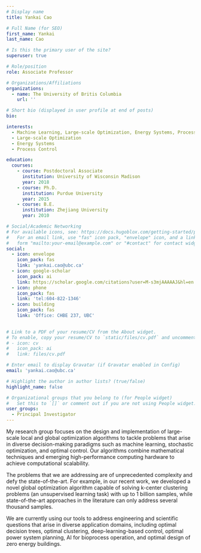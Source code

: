 ```yaml
---
# Display name
title: Yankai Cao

# Full Name (for SEO)
first_name: Yankai
last_name: Cao

# Is this the primary user of the site?
superuser: true

# Role/position
role: Associate Professor

# Organizations/Affiliations
organizations:
  - name: The University of Britis Columbia
    url: ''

# Short bio (displayed in user profile at end of posts)
bio:  

interests:
  - Machine Learning, Large-scale Optimization, Energy Systems, Process Control
  - Large-scale Optimization
  - Energy Systems
  - Process Control

education:
  courses:
    - course: Postdoctoral Associate
      institution: University of Wisconsin Madison
      year: 2018
    - course: Ph.D.
      institution: Purdue University
      year: 2015
    - course: B.E.
      institution: Zhejiang University
      year: 2010

# Social/Academic Networking
# For available icons, see: https://docs.hugoblox.com/getting-started/page-builder/#icons
#   For an email link, use "fas" icon pack, "envelope" icon, and a link in the
#   form "mailto:your-email@example.com" or "#contact" for contact widget.
social:
  - icon: envelope
    icon_pack: fas
    link: 'yankai.cao@ubc.ca'
  - icon: google-scholar
    icon_pack: ai
    link: https://scholar.google.com/citations?user=M-s3mjAAAAAJ&hl=en
  - icon: phone
    icon_pack: fas
    link: 'tel:604-822-1346'
  - icon: building
    icon_pack: fas
    link: 'Office: CHBE 237, UBC'
    

# Link to a PDF of your resume/CV from the About widget.
# To enable, copy your resume/CV to `static/files/cv.pdf` and uncomment the lines below.
# - icon: cv
#   icon_pack: ai
#   link: files/cv.pdf

# Enter email to display Gravatar (if Gravatar enabled in Config)
email: 'yankai.cao@ubc.ca'

# Highlight the author in author lists? (true/false)
highlight_name: false

# Organizational groups that you belong to (for People widget)
#   Set this to `[]` or comment out if you are not using People widget.
user_groups:
  - Principal Investigator
---
```


My research group focuses on the design and implementation of large-scale local and global optimization algorithms to tackle problems that arise in diverse decision-making paradigms such as machine learning, stochastic optimization, and optimal control. Our algorithms combine mathematical techniques and emerging high-performance computing hardware to achieve computational scalability.

The problems that we are addressing are of unprecedented complexity and defy the state-of-the-art. For example, in our recent work, we developed a novel global optimization algorithm capable of solving k-center clustering problems (an unsupervised learning task) with up to 1 billion samples, while state-of-the-art approaches in the literature can only address several thousand samples.

We are currently using our tools to address engineering and scientific questions that arise in diverse application domains, including optimal decision trees, optimal clustering, deep-learning-based control, optimal power system planning, AI for bioprocess operation, and optimal design of zero energy buildings.
